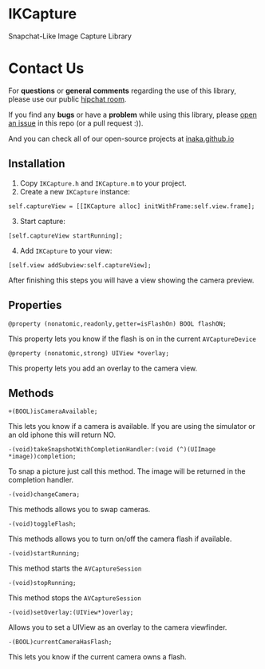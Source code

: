 IKCapture
=========

Snapchat-Like Image Capture Library

Contact Us
=========

For **questions** or **general comments** regarding the use of this library, please use our public
[hipchat room](http://inaka.net/hipchat).

If you find any **bugs** or have a **problem** while using this library, please [open an issue](https://github.com/inaka/galgo/issues/new) in this repo (or a pull request :)).

And you can check all of our open-source projects at [inaka.github.io](http://inaka.github.io)

Installation
------------
1. Copy `IKCapture.h` and `IKCapture.m` to your project.
2. Create a new `IKCapture` instance:
~~~
self.captureView = [[IKCapture alloc] initWithFrame:self.view.frame];
~~~

3. Start capture:
~~~
[self.captureView startRunning];
~~~

4. Add `IKCapture` to your view:
~~~
[self.view addSubview:self.captureView];
~~~ 

After finishing this steps you will have a view showing the camera preview. 

Properties
----------
~~~
@property (nonatomic,readonly,getter=isFlashOn) BOOL flashON;
~~~

This property lets you know if the flash is on in the current `AVCaptureDevice`

~~~
@property (nonatomic,strong) UIView *overlay;
~~~

This property lets you add an overlay to the camera view.

Methods
-------
~~~
+(BOOL)isCameraAvailable;
~~~
This lets you know if a camera is available. If you are using the simulator or an old iphone this will return NO.

~~~
-(void)takeSnapshotWithCompletionHandler:(void (^)(UIImage 
*image))completion;
~~~
To snap a picture just call this method. The image will be returned in the completion handler.
~~~
-(void)changeCamera;
~~~
This methods allows you to swap cameras.
~~~
-(void)toggleFlash;
~~~
This methods allows you to turn on/off the camera flash if available.
~~~
-(void)startRunning;
~~~
This method starts the `AVCaptureSession`
~~~
-(void)stopRunning;
~~~
This method stops the `AVCaptureSession`
~~~
-(void)setOverlay:(UIView*)overlay;
~~~
Allows you to set a UIView as an overlay to the camera viewfinder. 
~~~
-(BOOL)currentCameraHasFlash;
~~~
This lets you know if the current camera owns a flash.


